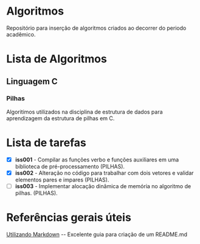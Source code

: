 # Algoritmos

Repositório para inserção de algoritmos criados ao decorrer do periodo acadêmico.

# Lista de Algoritmos

## Linguagem C 
### Pilhas
Algoritimos utilizados na disciplina de estrutura de dados para aprendizagem da estrutura de pilhas em C.


# Lista de tarefas
- [x] **iss001** - Compilar as funções verbo e funções auxiliares em uma biblioteca de pré-processamento (PILHAS).
- [x] **iss002** - Alteração no código para trabalhar com dois vetores e validar elementos pares e impares (PILHAS).
- [ ] **iss003** - Implementar alocação dinâmica de memória no algoritmo de pilhas. (PILHAS).

# Referências gerais úteis

[Utilizando Markdown](https://guides.github.com/features/mastering-markdown/) -- Excelente guia para criação de um README.md
